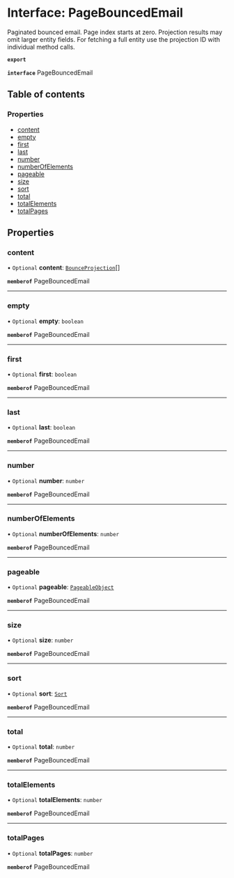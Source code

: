 # Interface: PageBouncedEmail

Paginated bounced email. Page index starts at zero. Projection results may omit larger entity fields. For fetching a full entity use the projection ID with individual method calls.

**`export`**

**`interface`** PageBouncedEmail

## Table of contents

### Properties

- [content](PageBouncedEmail.md#content)
- [empty](PageBouncedEmail.md#empty)
- [first](PageBouncedEmail.md#first)
- [last](PageBouncedEmail.md#last)
- [number](PageBouncedEmail.md#number)
- [numberOfElements](PageBouncedEmail.md#numberofelements)
- [pageable](PageBouncedEmail.md#pageable)
- [size](PageBouncedEmail.md#size)
- [sort](PageBouncedEmail.md#sort)
- [total](PageBouncedEmail.md#total)
- [totalElements](PageBouncedEmail.md#totalelements)
- [totalPages](PageBouncedEmail.md#totalpages)

## Properties

### <a id="content" name="content"></a> content

• `Optional` **content**: [`BounceProjection`](BounceProjection.md)[]

**`memberof`** PageBouncedEmail

___

### <a id="empty" name="empty"></a> empty

• `Optional` **empty**: `boolean`

**`memberof`** PageBouncedEmail

___

### <a id="first" name="first"></a> first

• `Optional` **first**: `boolean`

**`memberof`** PageBouncedEmail

___

### <a id="last" name="last"></a> last

• `Optional` **last**: `boolean`

**`memberof`** PageBouncedEmail

___

### <a id="number" name="number"></a> number

• `Optional` **number**: `number`

**`memberof`** PageBouncedEmail

___

### <a id="numberofelements" name="numberofelements"></a> numberOfElements

• `Optional` **numberOfElements**: `number`

**`memberof`** PageBouncedEmail

___

### <a id="pageable" name="pageable"></a> pageable

• `Optional` **pageable**: [`PageableObject`](PageableObject.md)

**`memberof`** PageBouncedEmail

___

### <a id="size" name="size"></a> size

• `Optional` **size**: `number`

**`memberof`** PageBouncedEmail

___

### <a id="sort" name="sort"></a> sort

• `Optional` **sort**: [`Sort`](Sort.md)

**`memberof`** PageBouncedEmail

___

### <a id="total" name="total"></a> total

• `Optional` **total**: `number`

**`memberof`** PageBouncedEmail

___

### <a id="totalelements" name="totalelements"></a> totalElements

• `Optional` **totalElements**: `number`

**`memberof`** PageBouncedEmail

___

### <a id="totalpages" name="totalpages"></a> totalPages

• `Optional` **totalPages**: `number`

**`memberof`** PageBouncedEmail
